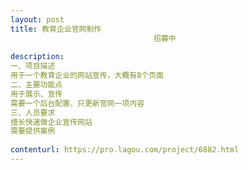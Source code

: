 ```yaml
---                
layout: post       
title: 教育企业官网制作
                                招募中
           
description: 
一、项目描述
用于一个教育企业的网站宣传，大概有8个页面
二、主要功能点
用于展示、宣传
需要一个后台配置、只更新官网一项内容
三、人员要求
擅长快速做企业宣传网站
需要提供案例
     
contenturl: https://pro.lagou.com/project/6882.html      
---                 
```

